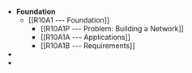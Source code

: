 - **Foundation**
	- [[R10A1 --- Foundation]]
		- [[R10A1P --- Problem: Building a Network]]
		- [[R10A1A --- Applications]]
		- [[R10A1B --- Requirements]]
-
-